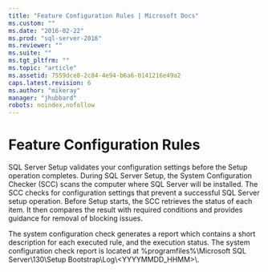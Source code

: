 ```yaml
---
title: "Feature Configuration Rules | Microsoft Docs"
ms.custom: ""
ms.date: "2016-02-22"
ms.prod: "sql-server-2016"
ms.reviewer: ""
ms.suite: ""
ms.tgt_pltfrm: ""
ms.topic: "article"
ms.assetid: 7559dce8-2c84-4e94-b6a6-0141216e49a2
caps.latest.revision: 6
ms.author: "mikeray"
manager: "jhubbard"
robots: noindex,nofollow
---
```

# Feature Configuration Rules
  SQL Server Setup validates your configuration settings before the Setup operation completes. During SQL Server Setup, the System Configuration Checker (SCC) scans the computer where SQL Server will be installed. The SCC checks for configuration settings that prevent a successful SQL Server setup operation. Before Setup starts, the SCC retrieves the status of each item. It then compares the result with required conditions and provides guidance for removal of blocking issues.  
  
 The system configuration check generates a report which contains a short description for each executed rule, and the execution status. The system configuration check report is located at %programfiles%\Microsoft SQL Server\130\Setup Bootstrap\Log\\<YYYYMMDD_HHMM>\\.  
  
  